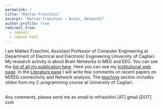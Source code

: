 ```yaml
---
permalink: /
title: "Matteo Fraschini"
excerpt: "Matteo Fraschini – Brain, Networks"
author_profile: true
redirect_from:
  - /about/
  - /about.html
---
```


I am Matteo Fraschini, Assistant Professor of Computer Engineering at Department of Electrical and Electronic Engineering University of Cagliari. My research activity is about Brain Networks in MEG and EEG. You can see the <a href="/publications/">list of all my publication here</a>. Here you can see my <a href="http://people.unica.it/matteofraschini/">Institutional web page</a>. In the <a href="/literature/">Literature page</a> I will write few comments on recent papers on M/EEG connectivity and Network analysis. The <a href="/teaching/">teaching</a> section includes slides from my C programming course at University of Cagliari.

<br>Any comments, please send me an email to mfraschini [AT] gmail [DOT] com
